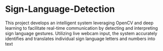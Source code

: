 # Sign-Language-Detection
This project develops an intelligent system leveraging OpenCV and deep learning to facilitate real-time communication by detecting and interpreting sign language gestures. Utilizing live webcam input, the system accurately identifies and translates individual sign language letters and numbers into text
